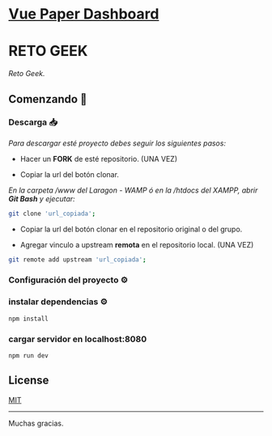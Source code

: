 # [Vue Paper Dashboard](https://cristijora.github.io/vue-paper-dashboard/)

# RETO GEEK
_Reto Geek._

## Comenzando 🚀

### Descarga 📥 

_Para descargar esté proyecto debes seguir los siguientes pasos:_

*  Hacer un **FORK** de esté repositorio. (UNA VEZ)

*  Copiar la url del botón clonar.

_En la carpeta /www del Laragon - WAMP ó en la /htdocs del XAMPP, abrir **Git Bash** y ejecutar:_

``` bash
git clone 'url_copiada';
```

*  Copiar la url del botón clonar en el repositorio original o del grupo.

*  Agregar vinculo a upstream **remota** en el repositorio local. (UNA VEZ)

``` bash
git remote add upstream 'url_copiada';
```

### Configuración del proyecto ⚙️

### instalar dependencias ⚙️
```
npm install
```
### cargar servidor en localhost:8080
```
npm run dev
```
## License

[MIT](https://github.com/creativetimofficial/vue-paper-dashboard/blob/master/LICENSE.md)

---
Muchas gracias. 
